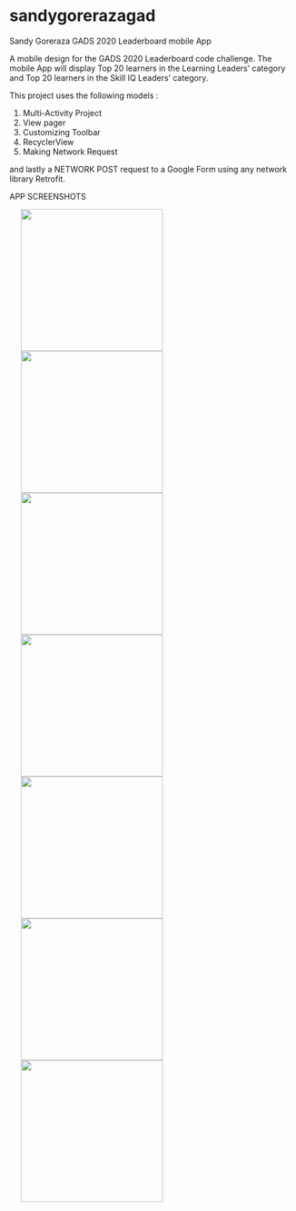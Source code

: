 # sandygorerazagad

Sandy Goreraza GADS 2020 Leaderboard mobile App

A mobile design for the GADS 2020 Leaderboard code challenge.
The mobile App will display Top 20 learners in the Learning Leaders’ category and Top 20 learners in the Skill IQ Leaders’ category.

This project uses the following models :
1. Multi-Activity Project
2. View pager
3. Customizing Toolbar
4. RecyclerView
5. Making Network Request


and lastly a NETWORK POST request to a Google Form using any network library Retrofit.

APP SCREENSHOTS


<img src="https://github.com/yonasgoreraza/sandygorerazagad/blob/sandygorerazaGADProjectPhaseII/screenshot-2020-09-10_21.52.53.487.png" width="250" hspace="20" style="max-width:100%;">

<img src="https://github.com/yonasgoreraza/sandygorerazagad/blob/sandygorerazaGADProjectPhaseII/screenshot-2020-09-10_21.52.54.215.png" width="250" hspace="20" style="max-width:100%;">

<img src="https://github.com/yonasgoreraza/sandygorerazagad/blob/sandygorerazaGADProjectPhaseII/screenshot-2020-09-10_21.52.55.103.png" width="250" hspace="20" style="max-width:100%;">

<img src="https://github.com/yonasgoreraza/sandygorerazagad/blob/sandygorerazaGADProjectPhaseII/screenshot-2020-09-10_21.52.59.632.png" width="250" hspace="20" style="max-width:100%;">

<img src="https://github.com/yonasgoreraza/sandygorerazagad/blob/sandygorerazaGADProjectPhaseII/screenshot-2020-09-10_21.53.03.367.png" width="250" hspace="20" style="max-width:100%;">

<img src="https://github.com/yonasgoreraza/sandygorerazagad/blob/sandygorerazaGADProjectPhaseII/screenshot-2020-09-10_21.53.11.615.png" width="250" hspace="20" style="max-width:100%;">


<img src="https://github.com/yonasgoreraza/sandygorerazagad/blob/sandygorerazaGADProjectPhaseII/screenshot-2020-09-10_21.53.18.911.png" width="250" hspace="20" style="max-width:100%;">


